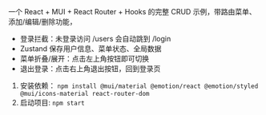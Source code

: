 一个 React + MUI + React Router + Hooks 的完整 CRUD 示例，带路由菜单、添加/编辑/删除功能，
- 登录拦截：未登录访问 /users 会自动跳到 /login
- Zustand 保存用户信息、菜单状态、全局数据
- 菜单折叠/展开：点击左上角按钮即可切换
- 退出登录：点击右上角退出按钮，回到登录页

1. 安装依赖： `npm install @mui/material @emotion/react @emotion/styled @mui/icons-material react-router-dom`
2. 启动项目: `npm start`
